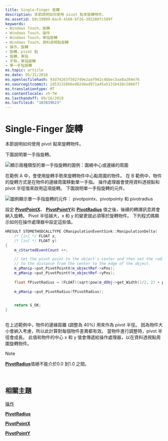 ```yaml
---
title: Single-Finger 旋轉
description: 本節說明如何使用 pivot 點來旋轉物件。
ms.assetid: b9c19009-8ac0-4168-bf26-393280fc589f
keywords:
- Windows Touch，旋轉
- Windows Touch，操作
- Windows Touch，單指旋轉
- Windows Touch，資料透視點旋轉
- 操作，旋轉
- 旋轉，pivot 點
- 旋轉，單指
- 手勢，單指旋轉
- 單一手指旋轉
ms.topic: article
ms.date: 05/31/2018
ms.openlocfilehash: 93d74263f502749e2aaf942c4bbec5aa0a284e76
ms.sourcegitcommit: 2d531328b6ed82d4ad971a45a5131b430c5866f7
ms.translationtype: MT
ms.contentlocale: zh-TW
ms.lasthandoff: 09/16/2019
ms.locfileid: "103839623"
---
```

# <a name="single-finger-rotation"></a>Single-Finger 旋轉

本節說明如何使用 pivot 點來旋轉物件。

下圖說明單一手指旋轉。

![顯示兩種類型的單一手指旋轉的圖例：圍繞中心或邊緣的周圍](images/sfrotation.png)

在範例 A 中，會使用旋轉手勢來旋轉物件中心點周圍的物件。 在 B 範例中，物件的旋轉方式是在物件的邊緣周圍移動單一手指。 操作處理器會使用資料透視點和 pivot 半徑值來啟用這項旋轉。 下圖說明單一手指旋轉的元件。

![圖例顯示單一手指旋轉的元件： pivotpointx、pivotpointy 和 pivotradius](images/sfrotation-components.png)

設定 [**PivotPointX**](/windows/desktop/api/manipulations/nf-manipulations-imanipulationprocessor-get_pivotpointx)、 [**PivotPointY**](/windows/desktop/api/manipulations/nf-manipulations-imanipulationprocessor-get_pivotpointy)和 [**PivotRadius**](/windows/desktop/api/manipulations/nf-manipulations-imanipulationprocessor-get_pivotradius) 值之後，後續的轉譯訊息將會納入旋轉。 Pivot 半徑越大，x 和 y 的變更就必須等於旋轉物件。 下列程式碼顯示如何在操作處理器中設定這些值。


```C++
HRESULT STDMETHODCALLTYPE CManipulationEventSink::ManipulationDelta( 
    /* [in] */ FLOAT x,
    /* [in] */ FLOAT y)
{
    m_cStartedEventCount ++;

    // Set the pivot point to the object's center and then set the radius 
    // to the distance from the center to the edge of the object.
    m_pManip->put_PivotPointX(m_objectRef->xPos);
    m_pManip->put_PivotPointY(m_objectRef->yPos);
    
    float fPivotRadius = (FLOAT)(sqrt(pow(m_dObj->get_Width()/2, 2) + pow(m_dObj->get_Height()/2, 2)))*0.4f;
    
    m_pManip->put_PivotRadius(fPivotRadius);
  

    return S_OK;
}    
     
```



在上述範例中，物件的邊緣距離 (調整為 40%) 用來作為 pivot 半徑。 因為物件大小會納入考慮，所以此計算對每個物件差異都有效。 當物件進行調整時，pivot 半徑會成長。 此值和物件的中心 x 和 y 值會傳遞給操作處理器，以在資料透視點周圍旋轉物件。

> [!Note]  
> [**PivotRadius**](/windows/desktop/api/manipulations/nf-manipulations-imanipulationprocessor-get_pivotradius)值絕不能介於0.0 到1.0 之間。

 

## <a name="related-topics"></a>相關主題

<dl> <dt>

[操作](getting-started-with-manipulations.md)
</dt> <dt>

[**PivotRadius**](/windows/desktop/api/manipulations/nf-manipulations-imanipulationprocessor-get_pivotradius)
</dt> <dt>

[**PivotPointX**](/windows/desktop/api/manipulations/nf-manipulations-imanipulationprocessor-get_pivotpointx)
</dt> <dt>

[**PivotPointY**](/windows/desktop/api/manipulations/nf-manipulations-imanipulationprocessor-get_pivotpointy)
</dt> </dl>

 

 




